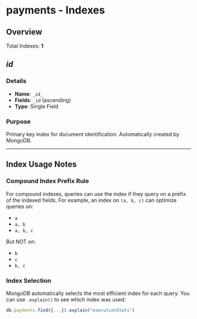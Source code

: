 # payments - Indexes

## Overview

Total Indexes: **1**

## _id_

### Details

- **Name**: `_id_`
- **Fields**: `_id` (ascending)
- **Type**: Single Field

### Purpose

Primary key index for document identification. Automatically created by MongoDB.

---

## Index Usage Notes

### Compound Index Prefix Rule

For compound indexes, queries can use the index if they query on a prefix of the indexed fields. For example, an index on `(a, b, c)` can optimize queries on:
- `a`
- `a, b`
- `a, b, c`

But NOT on:
- `b`
- `c`
- `b, c`

### Index Selection

MongoDB automatically selects the most efficient index for each query. You can use `.explain()` to see which index was used:

```javascript
db.payments.find({...}).explain("executionStats")
```
